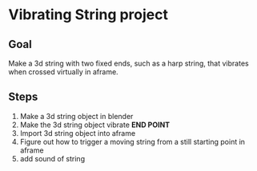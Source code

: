 # Vibrating String project

## Goal
Make a 3d string with two fixed ends, such as a harp string, that vibrates when crossed virtually in aframe.

## Steps

1. Make a 3d string object in blender
2. Make the 3d string object vibrate **END POINT**
3. Import 3d string object into aframe
4. Figure out how to trigger a moving string from a still starting point in aframe
5. add sound of string
